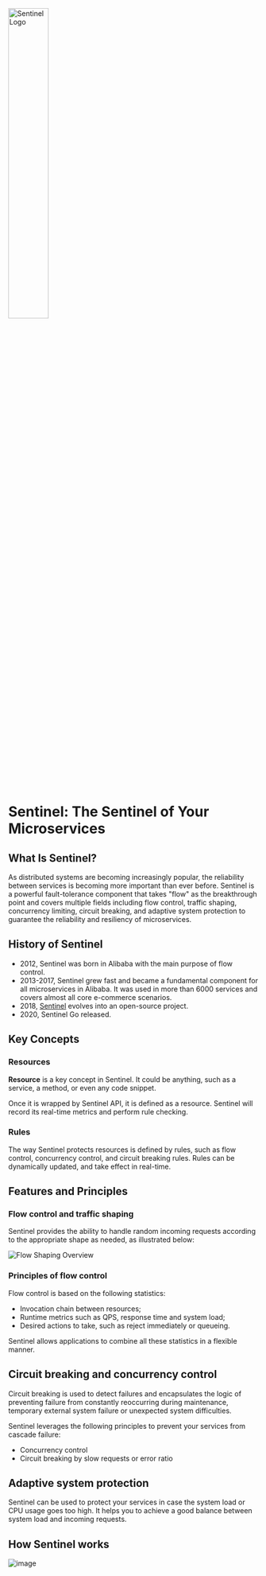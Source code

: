<img src="https://user-images.githubusercontent.com/9434884/43697219-3cb4ef3a-9975-11e8-9a9c-73f4f537442d.png" alt="Sentinel Logo" height="40%" width="40%">

# Sentinel: The Sentinel of Your Microservices

## What Is Sentinel?

As distributed systems are becoming increasingly popular, the reliability between services is becoming more important than ever before. Sentinel is a powerful fault-tolerance component that takes "flow" as the breakthrough point and covers multiple fields including flow control, traffic shaping, concurrency limiting, circuit breaking, and adaptive system protection to guarantee the reliability and resiliency of microservices.

## History of Sentinel

* 2012, Sentinel was born in Alibaba with the main purpose of flow control.
* 2013-2017, Sentinel grew fast and became a fundamental component for all microservices in Alibaba. It was used in more than 6000 services and covers almost all core e-commerce scenarios. 
* 2018, [Sentinel](https://github.com/alibaba/Sentinel) evolves into an open-source project.
* 2020, Sentinel Go released.

## Key Concepts

### Resources

**Resource** is a key concept in Sentinel. It could be anything, such as a service, a method, or even any code snippet.

Once it is wrapped by Sentinel API, it is defined as a resource. Sentinel will record its real-time metrics and perform rule checking.

### Rules

The way Sentinel protects resources is defined by rules, such as flow control, concurrency control, and circuit breaking rules. Rules can be dynamically updated, and take effect in real-time.

## Features and Principles

### Flow control and traffic shaping

Sentinel provides the ability to handle random incoming requests according to the appropriate shape as needed, as illustrated below:

![Flow Shaping Overview](https://user-images.githubusercontent.com/9434884/49591358-35ab2d00-f9a9-11e8-9305-7c42337d87ae.png)

### Principles of flow control

Flow control is based on the following statistics:

* Invocation chain between resources;
* Runtime metrics such as QPS, response time and system load;
* Desired actions to take, such as reject immediately or queueing.

Sentinel allows applications to combine all these statistics in a flexible manner. 

## Circuit breaking and concurrency control

Circuit breaking is used to detect failures and encapsulates the logic of preventing failure from constantly reoccurring during maintenance, temporary external system failure or unexpected system difficulties. 

Sentinel leverages the following principles to prevent your services from cascade failure:

- Concurrency control
- Circuit breaking by slow requests or error ratio

## Adaptive system protection

Sentinel can be used to protect your services in case the system load or CPU usage goes too high. It helps you to achieve a good balance between system load and incoming requests.

## How Sentinel works

![image](https://user-images.githubusercontent.com/9434884/69955207-1e5d3c00-1538-11ea-9ab2-297efff32809.png)
